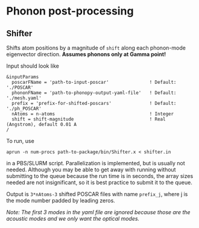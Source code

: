 # Phonon post-processing

## Shifter

Shifts atom positions by a magnitude of `shift` along each phonon-mode eigenvector direction. **Assumes phonons only at Gamma point!** 

Input should look like
```
&inputParams
  poscarFName = 'path-to-input-poscar'               ! Default: './POSCAR'
  phononFName = 'path-to-phonopy-output-yaml-file'   ! Default: './mesh.yaml'
  prefix = 'prefix-for-shifted-poscars'              ! Default: './ph_POSCAR'
  nAtoms = n-atoms                                   ! Integer
  shift = shift-magnitude                            ! Real (Angstrom), default 0.01 A
/
```

To run, use
```
aprun -n num-procs path-to-package/bin/Shifter.x < shifter.in
```
in a PBS/SLURM script. Parallelization is implemented, but is usually not needed. Although you may be able to get away with running without submitting to the queue because the run time is in seconds, the array sizes needed are not insignificant, so it is best practice to submit it to the queue. 

Output is `3*nAtoms-3` shifted POSCAR files with name `prefix_j`, where j is the mode number padded by leading zeros. 

_Note: The first 3 modes in the yaml file are ignored because those are the acoustic modes and we only want the optical modes._
